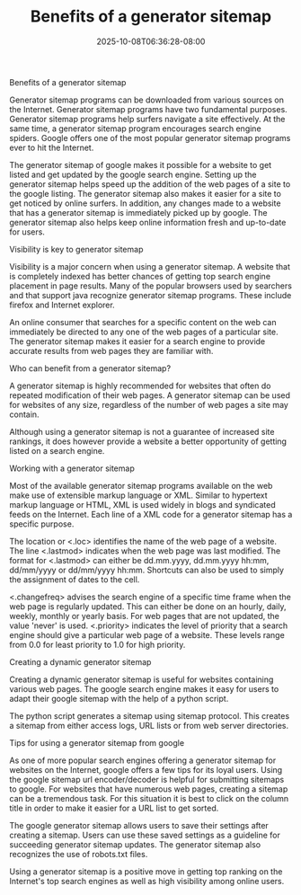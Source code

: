 ﻿---
title: "Benefits of a generator sitemap"
date: 2025-10-08T06:36:28-08:00
description: "10 sitemap articles Tips for Web Success"
featured_image: "/images/10 sitemap articles.jpg"
tags: ["10 sitemap articles"]
---

Benefits of a generator sitemap

Generator sitemap programs can be downloaded from various sources on the Internet. Generator sitemap programs have two fundamental purposes. Generator sitemap programs help surfers navigate a site effectively. At the same time, a generator sitemap program encourages search engine spiders. Google offers one of the most popular generator sitemap programs ever to hit the Internet. 

The generator sitemap of google makes it possible for a website to get listed and get updated by the google search engine. Setting up the generator sitemap helps speed up the addition of the web pages of a site to the google listing. The generator sitemap also makes it easier for a site to get noticed by online surfers. In addition, any changes made to a website that has a generator sitemap is immediately picked up by google. The generator sitemap also helps keep online information fresh and up-to-date for users. 

Visibility is key to generator sitemap

Visibility is a major concern when using a generator sitemap. A website that is completely indexed has better chances of getting top search engine placement in page results. Many of the popular browsers used by searchers and that support java recognize generator sitemap programs. These include firefox and Internet explorer.  

An online consumer that searches for a specific content on the web can immediately be directed to any one of the web pages of a particular site. The generator sitemap makes it easier for a search engine to provide accurate results from web pages they are familiar with. 

Who can benefit from a generator sitemap?

A generator sitemap is highly recommended for websites that often do repeated modification of their web pages. A generator sitemap can be used for websites of any size, regardless of the number of web pages a site may contain. 

Although using a generator sitemap is not a guarantee of increased site rankings, it does however provide a website a better opportunity of getting listed on a search engine.

Working with a generator sitemap

Most of the available generator sitemap programs available on the web make use of extensible markup language or XML. Similar to hypertext markup language or HTML, XML is used widely in blogs and syndicated feeds on the Internet. Each line of a XML code for a generator sitemap has a specific purpose. 

The location or <.loc> identifies the name of the web page of a website. The line <.lastmod> indicates when the web page was last modified. The format for <.lastmod> can either be dd.mm.yyyy, dd.mm.yyyy hh:mm, dd/mm/yyyy or dd/mm/yyyy hh:mm. Shortcuts can also be used to simply the assignment of dates to the cell. 

<.changefreq> advises the search engine of a specific time frame when the web page is regularly updated. This can either be done on an hourly, daily, weekly, monthly or yearly basis. For web pages that are not updated, the value 'never' is used. <.priority> indicates the level of priority that a search engine should give a particular web page of a website. These levels range from 0.0 for least priority to 1.0 for high priority. 

Creating a dynamic generator sitemap

Creating a dynamic generator sitemap is useful for websites containing various web pages. The google search engine makes it easy for users to adapt their google sitemap with the help of a python script. 

The python script generates a sitemap using sitemap protocol. This creates a sitemap from either access logs, URL lists or from web server directories. 

Tips for using a generator sitemap from google

As one of more popular search engines offering a generator sitemap for websites on the Internet, google offers a few tips for its loyal users. Using the google sitemap url encoder/decoder is helpful for submitting sitemaps to google. For websites that have numerous web pages, creating a sitemap can be a tremendous task. For this situation it is best to click on the column title in order to make it easier for a URL list to get sorted. 

The google generator sitemap allows users to save their settings after creating a sitemap. Users can use these saved settings as a guideline for succeeding generator sitemap updates. The generator sitemap also recognizes the use of robots.txt files. 

Using a generator sitemap is a positive move in getting top ranking on the Internet's top search engines as well as high visibility among online users.  



